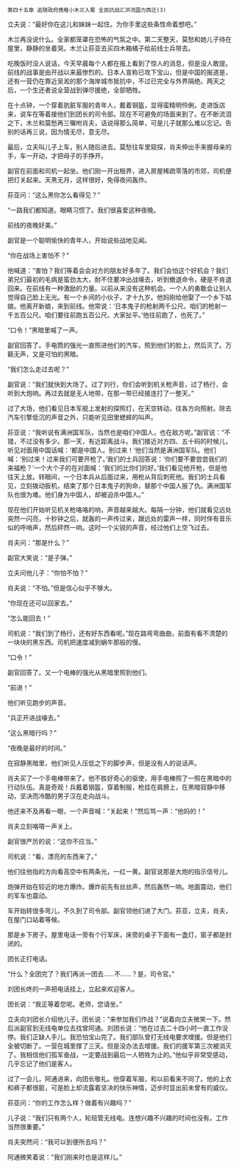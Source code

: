     第四十五章 追随政府携稚小木兰入蜀 全民抗战汇洪流国力西迁(3) 

   立夫说：“最好你在这儿和妹妹一起住。为你手里这些条性命着想吧。”

   木兰再没说什么。全家都笼罩在恐怖的气氛之中。第二天整天，莫愁和她儿子待在屋里，静静的坐着哭。木兰让荪亚去买四木箱橘子给前线士兵带去。

   吃晚饭时没人说话，今天早晨每个人都在报上看到了惊人的消息，但是没人敢提。前线的战事是由开战以来最惨烈的。日本人宣称已攻下宝山，但是中国的报道是，还有一营仍在靠近吴淞的那个海岸城市抵抗中，不过已完全与外界隔绝。两天之后，一个生还者说全营战到弹尽援绝，全部牺牲。

   在十点钟，一个穿着肮脏军服的青年人，戴着钢盔，显得蛮精明伶俐，走进饭店来，说车在等着接他们到团长的司令部。现在不可避免的场面来到了。在不断流泪之下，木兰和莫愁再三嘱咐肖夫，话说得那么简单，可是儿子就那么难以忘记。告别的话再三说，因为情无尽，意无尽。

   最后，立夫叫儿子上车，别人随后进去。莫愁往车里窥探，肖夫伸出手来握母亲的手，车一开动，才把母子的手挣开。

   副官在前面和司机一起坐。他们刚一开出租界，进入房屋稀疏零落的市郊，司机便把灯关起来。天黑无月，这样很好，免得夜间轰炸。

   荪亚问：“这么黑你怎么看得见？”

   “一路我们都知道。眼睛习惯了。我们很喜爱这种夜晚。

   前线的夜晚好美。”

   副官是一个聪明愉快的青年人，开始说些战地见闻。

   “你在战场上害怕不？”

   他喊道：“害怕？我们等着会会对方的朋友好多年了。我们会怕这个好机会？我们弟兄们最初的毛病是蛮劲太大，耐不住要冲出战壕去，听到撤退命令，硬是不肯退回来。在前线有一种激励的力量。以前从来没有这种机会。一个人的勇敢会让别人觉得自己脸上无光。有一个乡间的小伙子，才十九岁。他妈刚给他娶了一个乡下姑娘。他离开新娘，来到前线。他常说：‘日本鬼子的枪射两千公尺。咱们的枪射一千五百公尺。咱们要往前跑五百公尺。大家扯平。’他往前跑了，也死了。”

   “口令！”黑暗里喊了一声。

   副官回答了。手电筒的强光一直照进他们的汽车，照到他们的脸上，然后灭了。万籁无声，又是可怕的黑暗。

   “我们怎么走过去呢？”

   副官说：“我们就快到大场了。过了刘行，你们会听到机关枪声音，过了杨行，会听到大炮响。再过去就是无人地带，在那一带已经接连打了一整天。”

   过了大场，他们看见日本军舰上发射的探照灯，在天空转动，往各方向照射。除去汽车引擎低沉的声音之外，只能听见田里蟋蟀的叫声。

   荪亚说：“我听说有满洲国军队，当然也是咱们中国人，也在敌方呢。”副官说：“不错，不过没有多少。那一天，有近距离战斗。我们接近对方四、五十码的时候儿，听见对面用中国话喊：‘都是中国人。别过来！’他们当然是满洲国军队。他们喊：‘别过来！过来我们可要开枪了。’我们的士兵回答说：‘你们要不要尝尝我们的来福枪？’一个大个子的在对面喊：‘我们的比你们的好。’我们看见他开枪，但是他往天上放。转眼间，一个日本兵从后面过来，用枪从背后刺死他。我们的士兵看见，立刻拨动扳机，结束了那个日本鬼子的狗命，替那个中国人报了仇。满洲国军队也很为难。他们身为中国人，却被迫杀中国人。”

   现在他们开始听见机关枪咯咯的响，声音越来越大。每隔一分钟，他们就看见远处突然一闪亮，十秒钟之后，就轰的一声传过来，跟远处的雷声一样，同时伴有音乐似的呼哨声，然后砰然一响。这时一个尖锐的声音，经过他们上空飞过去。

   肖夫问：“那是什么？”

   副官大笑说：“是子弹。”

   立夫问他儿子：“你怕不怕？”

   肖夫说：“不怕。”但是信心似乎不够大。

   “你现在还可以回家去。”

   “怎么能回去！”

   司机说：“我们到了杨行，还有好东西看呢。”现在路弯弯曲曲，前面有看不清楚的一块块的黑东西。司机把速度减到蜗牛那般的慢。

   “口令！”

   副官回答了。又一个电棒的强光从黑暗里照到他们。

   “前进！”

   他们听见跑步的声音。

   “兵正开进战壕去。”

   “这么黑暗行吗？”

   “夜晚是最好的时间。”

   在寂静黑暗里，他们听见人压低之下的脚步声，但是没有人的说话声。

   肖夫买了一个手电棒带来了。他不胜好奇心的驱使，用手电棒照了一照在黑暗中的行动队伍。真是奇观！兵戴着钢盔，穿着制服，枪挂在肩膀上，在黑暗寂静中移动，坚决而冷酷的男子汉在走向战斗。

   他还来不及再看一眼，一个声音喊：“关起来！”然后骂一声：“他妈的！”

   肖夫立刻咯嗒一声关上。

   副官很严厉的说：“这你不应当。”

   司机说：“看，漂亮的东西来了。”

   他们往他指的方向看高空中有两条光，一红一黄。副官说那是大炮的指示信号儿。

   炮弹开始在较近的地方爆炸。爆炸前先有丝丝声，然后轰然一响。地面震动，他们的军车也震动。

   车开始转很多弯儿，不久到了司令部。副官领他们进了大门。荪亚，立夫，肖夫，在屋门口站着等候。

   那是乡下房子。屋里电话一旁有个行军床，床旁的桌子下面有一盏灯，窗子都是封闭的。

   团长正打电话。

   “什么？全团完了？我们再派一团去……不……？是，司令官。”

   刘团长咚的一声把电话挂上，立起来欢迎客人。

   团长说：“我正等着您呢。老师，您请坐。”

   立夫向刘团长介绍他儿子。团长说：“来参加我们作战？”说着向立夫微笑一下。然后派副官到无线电单位去找曾阿通。刘团长说：“他在过去二十四小时一直工作没停。我们正缺人手儿。我恐怕宝山完了。我们部队曾打无线电要求增援。但是他们全被切断了。一营在城里撑了三天。但是没办法去增援。我们的援军第三次被消灭了。我相信他们孤军奋战，一定要战到最后一人牺牲为止的。”他似乎非常受感动，几乎忘记了他们是客人。

   过了一会儿，阿通进来，向团长敬礼。他穿着军服，和以前看来不同了。他的上衣和裤子都很脏，可是脸上却流露着坚决的快乐神情，迈步时显出前未曾有的威仪。

   荪亚问：“你的工作怎么样？做着有兴趣吗？”

   儿子说：“我们只有两个人，轮班管无线电。连想兴趣不兴趣的时间也没有。工作当然很重要。”

   肖夫突然问：“我可以到便所去吗？”

   阿通微笑着说：“我们刚来时也是这样儿。”

